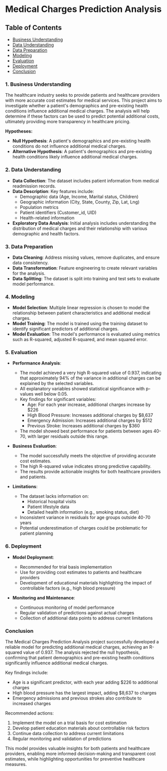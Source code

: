 # Medical Charges Prediction Analysis

## Table of Contents

- [Business Understanding](#business-understanding)
- [Data Understanding](#data-understanding)
- [Data Preparation](#data-preparation)
- [Modeling](#modeling)
- [Evaluation](#evaluation)
- [Deployment](#deployment)
- [Conclusion](#conclusion)

### 1. Business Understanding

The healthcare industry seeks to provide patients and healthcare providers with more accurate cost estimates for medical services. This project aims to investigate whether a patient's demographics and pre-existing health conditions influence additional medical charges. The analysis will help determine if these factors can be used to predict potential additional costs, ultimately providing more transparency in healthcare pricing.

**Hypotheses:**

- **Null Hypothesis**: A patient's demographics and pre-existing health conditions do not influence additional medical charges.
- **Alternative Hypothesis**: A patient's demographics and pre-existing health conditions likely influence additional medical charges.

### 2. Data Understanding

- **Data Collection**: The dataset includes patient information from medical readmission records.
- **Data Description**: Key features include:
  - Demographic data (Age, Income, Marital status, Children)
  - Geographic information (City, State, County, Zip, Lat, Lng)
  - Population metrics
  - Patient identifiers (Customer_id, UID)
  - Health-related information
- **Exploratory Data Analysis**: Initial analysis includes understanding the distribution of medical charges and their relationship with various demographic and health factors.

### 3. Data Preparation

- **Data Cleaning**: Address missing values, remove duplicates, and ensure data consistency.
- **Data Transformation**: Feature engineering to create relevant variables for the analysis.
- **Data Splitting**: The dataset is split into training and test sets to evaluate model performance.

### 4. Modeling

- **Model Selection**: Multiple linear regression is chosen to model the relationship between patient characteristics and additional medical charges.
- **Model Training**: The model is trained using the training dataset to identify significant predictors of additional charges.
- **Model Evaluation**: The model's performance is evaluated using metrics such as R-squared, adjusted R-squared, and mean squared error.

### 5. Evaluation

- **Performance Analysis**:
  - The model achieved a very high R-squared value of 0.937, indicating that approximately 94% of the variance in additional charges can be explained by the selected variables.
  - All explanatory variables showed statistical significance with p-values well below 0.05.
  - Key findings for significant variables:
    - Age: For each year increase, additional charges increase by $226
    - High Blood Pressure: Increases additional charges by $8,637
    - Emergency Admission: Increases additional charges by $512
    - Previous Stroke: Increases additional charges by $360
  - The model showed best performance for patients between ages 40-70, with larger residuals outside this range.

- **Business Evaluation**:
  - The model successfully meets the objective of providing accurate cost estimates.
  - The high R-squared value indicates strong predictive capability.
  - The results provide actionable insights for both healthcare providers and patients.

- **Limitations**:
  - The dataset lacks information on:
    - Historical hospital visits
    - Patient lifestyle data
    - Detailed health information (e.g., smoking status, diet)
  - Inconsistent variance in residuals for age groups outside 40-70 years
  - Potential underestimation of charges could be problematic for patient planning

### 6. Deployment

- **Model Deployment**:
  - Recommended for trial basis implementation
  - Use for providing cost estimates to patients and healthcare providers
  - Development of educational materials highlighting the impact of controllable factors (e.g., high blood pressure)

- **Monitoring and Maintenance**:
  - Continuous monitoring of model performance
  - Regular validation of predictions against actual charges
  - Collection of additional data points to address current limitations

### Conclusion

The Medical Charges Prediction Analysis project successfully developed a reliable model for predicting additional medical charges, achieving an R-squared value of 0.937. The analysis rejected the null hypothesis, confirming that patient demographics and pre-existing health conditions significantly influence additional medical charges.

Key findings include:

- Age is a significant predictor, with each year adding $226 to additional charges
- High blood pressure has the largest impact, adding $8,637 to charges
- Emergency admissions and previous strokes also contribute to increased charges

Recommended actions:

1. Implement the model on a trial basis for cost estimation
2. Develop patient education materials about controllable risk factors
3. Continue data collection to address current limitations
4. Regular monitoring and validation of predictions

This model provides valuable insights for both patients and healthcare providers, enabling more informed decision-making and transparent cost estimates, while highlighting opportunities for preventive healthcare measures.
